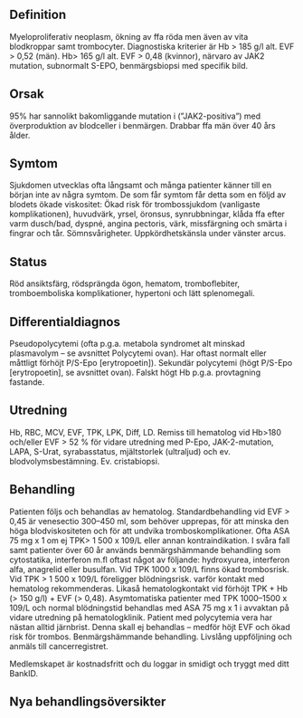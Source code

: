 ## Definition

Myeloproliferativ neoplasm, ökning av ffa röda men även av vita blodkroppar samt trombocyter. Diagnostiska kriterier är Hb > 185 g/l alt. EVF > 0,52 (män). Hb> 165 g/l alt. EVF > 0,48 (kvinnor), närvaro av JAK2 mutation, subnormalt S-EPO, benmärgsbiopsi med specifik bild.

## Orsak

95% har sannolikt bakomliggande mutation i (”JAK2-positiva”) med överproduktion av blodceller i benmärgen. Drabbar ffa män över 40 års ålder.

## Symtom

Sjukdomen utvecklas ofta långsamt och många patienter känner till en början inte av några symtom. De som får symtom får detta som en följd av blodets ökade viskositet: Ökad risk för trombossjukdom (vanligaste komplikationen), huvudvärk, yrsel, öronsus, synrubbningar, klåda ffa efter varm dusch/bad, dyspné, angina pectoris, värk, missfärgning och smärta i fingrar och tår. Sömnsvårigheter. Uppkördhetskänsla under vänster arcus.

## Status

Röd ansiktsfärg, rödsprängda ögon, hematom, tromboflebiter, tromboemboliska komplikationer, hypertoni och lätt splenomegali.

## Differentialdiagnos

Pseudopolycytemi (ofta p.g.a. metabola syndromet alt minskad plasmavolym – se avsnittet Polycytemi ovan). Har oftast normalt eller måttligt förhöjt P/S-Epo [erytropoetin]). Sekundär polycytemi (högt P/S-Epo [erytropoetin], se avsnittet ovan). Falskt högt Hb p.g.a. provtagning fastande.

## Utredning

Hb, RBC, MCV, EVF, TPK, LPK, Diff, LD.
Remiss till hematolog vid Hb>180 och/eller EVF > 52 % för vidare utredning med P-Epo, JAK-2-mutation, LAPA, S-Urat, syrabasstatus, mjältstorlek (ultraljud) och ev. blodvolymsbestämning. Ev. cristabiopsi.

## Behandling

Patienten följs och behandlas av hematolog.
Standardbehandling vid EVF > 0,45 är venesectio 300–450 ml, som behöver upprepas, för att minska den höga blodviskositeten och för att undvika tromboskomplikationer.
Ofta ASA 75 mg x 1 om ej TPK> 1 500 x 109/L eller annan kontraindikation. I svåra fall samt patienter över 60 år används benmärgshämmande behandling som cytostatika, interferon m.fl oftast något av följande: hydroxyurea, interferon alfa, anagrelid eller busulfan.
Vid TPK 1000 x 109/L finns ökad trombosrisk. Vid TPK > 1 500 x 109/L föreligger blödningsrisk. varför kontakt med hematolog rekommenderas. Likaså hematologkontakt vid förhöjt TPK + Hb (> 150 g/l) + EVF (> 0,48).
Asymtomatiska patienter med TPK 1000–1500 x 109/L och normal blödningstid behandlas med ASA 75 mg x 1 i avvaktan på vidare utredning på hematologklinik.
Patient med polycytemia vera har nästan alltid järnbrist. Denna skall ej behandlas – medför höjt EVF och ökad risk för trombos. Benmärgshämmande behandling. Livslång uppföljning och anmäls till cancerregistret.


Medlemskapet är kostnadsfritt och du loggar in smidigt och tryggt med ditt BankID.

## Nya behandlingsöversikter

